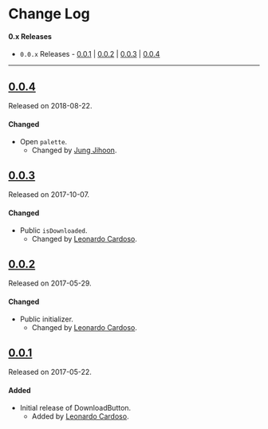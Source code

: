 # Change Log

#### 0.x Releases
- `0.0.x` Releases - [0.0.1](#001) | [0.0.2](#002) | [0.0.3](#003) | [0.0.4](#004)

---

## [0.0.4](https://github.com/LeonardoCardoso/NFDownloadButton/releases/tag/0.0.4)
Released on 2018-08-22.

#### Changed
- Open `palette`.
  - Changed by [Jung Jihoon](https://github.com/pinddFull).

## [0.0.3](https://github.com/LeonardoCardoso/NFDownloadButton/releases/tag/0.0.3)
Released on 2017-10-07.

#### Changed
- Public `isDownloaded`.
  - Changed by [Leonardo Cardoso](https://github.com/LeonardoCardoso).

## [0.0.2](https://github.com/LeonardoCardoso/NFDownloadButton/releases/tag/0.0.2)
Released on 2017-05-29.

#### Changed
- Public initializer.
  - Changed by [Leonardo Cardoso](https://github.com/LeonardoCardoso).

## [0.0.1](https://github.com/LeonardoCardoso/NFDownloadButton/releases/tag/0.0.1)
Released on 2017-05-22.

#### Added
- Initial release of DownloadButton.
  - Added by [Leonardo Cardoso](https://github.com/LeonardoCardoso).